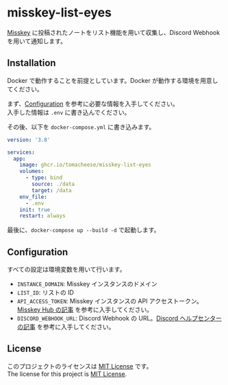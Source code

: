 # misskey-list-eyes

[Misskey](https://misskey-hub.net) に投稿されたノートをリスト機能を用いて収集し、Discord Webhook を用いて通知します。

## Installation

Docker で動作することを前提としています。Docker が動作する環境を用意してください。

まず、[Configuration](#configuration) を参考に必要な情報を入手してください。  
入手した情報は `.env` に書き込んでください。

その後、以下を `docker-compose.yml` に書き込みます。

```yaml
version: '3.8'

services:
  app:
    image: ghcr.io/tomacheese/misskey-list-eyes
    volumes:
      - type: bind
        source: ./data
        target: /data
    env_file:
      - .env
    init: true
    restart: always
```

最後に、`docker-compose up --build -d` で起動します。

## Configuration

すべての設定は環境変数を用いて行います。

- `INSTANCE_DOMAIN`: Misskey インスタンスのドメイン
- `LIST_ID`: リストの ID
- `API_ACCESS_TOKEN`: Misskey インスタンスの API アクセストークン。[Misskey Hub の記事](https://misskey-hub.net/docs/api/) を参考に入手してください。
- `DISCORD_WEBHOOK_URL`: Discord Webhook の URL。[Discord ヘルプセンターの記事](https://support.discord.com/hc/ja/articles/228383668) を参考に入手してください。

## License

このプロジェクトのライセンスは [MIT License](LICENSE) です。  
The license for this project is [MIT License](LICENSE).
